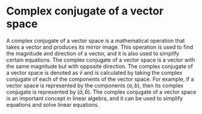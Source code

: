 # Complex conjugate of a vector space

A complex conjugate of a vector space is a mathematical operation that takes a vector and produces its mirror image. This operation is used to find the magnitude and direction of a vector, and it is also used to simplify certain equations. The complex conjugate of a vector space is a vector with the same magnitude but with opposite direction. The complex conjugate of a vector space is denoted as $\bar{v}$ and is calculated by taking the complex conjugate of each of the components of the vector space. For example, if a vector space is represented by the components $(a, b)$, then its complex conjugate is represented by $(\bar{a}, \bar{b})$. The complex conjugate of a vector space is an important concept in linear algebra, and it can be used to simplify equations and solve linear equations.
